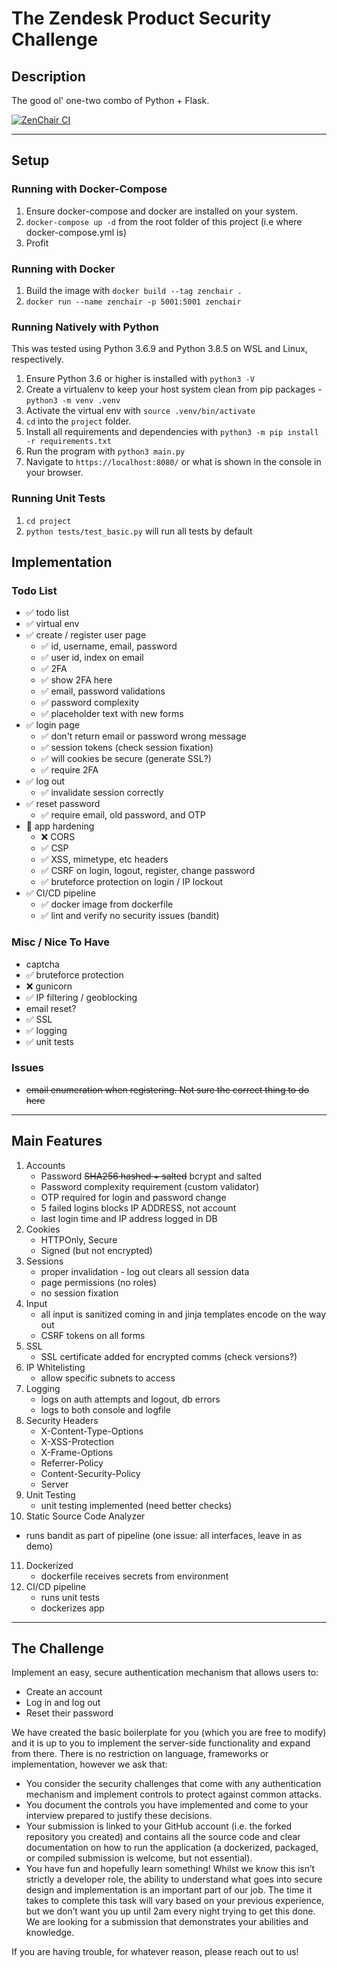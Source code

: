 # The Zendesk Product Security Challenge

## Description
The good ol' one-two combo of Python + Flask.

[![ZenChair CI](https://github.com/flatline-84/product_security_challenge/actions/workflows/main.yml/badge.svg)](https://github.com/flatline-84/product_security_challenge/actions/workflows/main.yml)
<hr>

## Setup

### Running with Docker-Compose
1. Ensure docker-compose and docker are installed on your system.
2. `docker-compose up -d` from the root folder of this project (i.e where docker-compose.yml is)
3. Profit

### Running with Docker  
1. Build the image with `docker build --tag zenchair .`
2. `docker run --name zenchair -p 5001:5001 zenchair`

### Running Natively with Python  
This was tested using Python 3.6.9 and Python 3.8.5 on WSL and Linux, respectively.

1. Ensure Python 3.6 or higher is installed with `python3 -V`
2. Create a virtualenv to keep your host system clean from pip packages - `python3 -m venv .venv`
3. Activate the virtual env with `source .venv/bin/activate`
4. `cd` into the `project` folder.
5. Install all requirements and dependencies with `python3 -m pip install -r requirements.txt`
6. Run the program with `python3 main.py`
7. Navigate to `https://localhost:8080/` or what is shown in the console in your browser.

### Running Unit Tests  
1. `cd project`
2. `python tests/test_basic.py` will run all tests by default

## Implementation

### Todo List
* :white_check_mark: todo list
* :white_check_mark: virtual env
* :white_check_mark: create / register user page  
    * :white_check_mark: id, username, email, password
    * :white_check_mark: user id, index on email
    * :white_check_mark: 2FA
    * :white_check_mark: show 2FA here
    * :white_check_mark: email, password validations
    * :white_check_mark: password complexity
    * :white_check_mark: placeholder text with new forms
* :white_check_mark: login page
    * :white_check_mark: don't return email or password wrong message
    * :white_check_mark: session tokens (check session fixation)
    * :white_check_mark: will cookies be secure (generate SSL?)
    * :white_check_mark: require 2FA
* :white_check_mark: log out
    * :white_check_mark: invalidate session correctly
* :white_check_mark: reset password
    * :white_check_mark: require email, old password, and OTP
* :white_square_button: app hardening
    * :x: CORS
    * :white_check_mark: CSP
    * :white_check_mark: XSS, mimetype, etc headers
    * :white_check_mark: CSRF on login, logout, register, change password
    * :white_check_mark: bruteforce protection on login / IP lockout
* :white_check_mark: CI/CD pipeline
    * :white_check_mark: docker image from dockerfile
    * :white_check_mark: lint and verify no security issues (bandit)

### Misc / Nice To Have  
* captcha 
* :white_check_mark: bruteforce protection
* :x: gunicorn
* :white_check_mark: IP filtering / geoblocking
* email reset?
* :white_check_mark: SSL 
* :white_check_mark: logging
* :white_check_mark: unit tests

### Issues 
* ~~email enumeration when registering. Not sure the correct thing to do here~~

<hr>

## Main Features

1. Accounts
    * Password ~~SHA256 hashed + salted~~ bcrypt and salted
    * Password complexity requirement (custom validator)
    * OTP required for login and password change
    * 5 failed logins blocks IP ADDRESS, not account 
    * last login time and IP address logged in DB
2. Cookies
    * HTTPOnly, Secure
    * Signed (but not encrypted)
3. Sessions
    * proper invalidation - log out clears all session data
    * page permissions (no roles)
    * no session fixation 
4. Input
    * all input is sanitized coming in and jinja templates encode on the way out
    * CSRF tokens on all forms  
5. SSL
    * SSL certificate added for encrypted comms (check versions?)
6. IP Whitelisting  
    * allow specific subnets to access
7. Logging
    * logs on auth attempts and logout, db errors
    * logs to both console and logfile
8. Security Headers
   * X-Content-Type-Options
   * X-XSS-Protection
   * X-Frame-Options
   * Referrer-Policy
   * Content-Security-Policy
   * Server
9. Unit Testing
   * unit testing implemented (need better checks)
10. Static Source Code Analyzer
   * runs bandit as part of pipeline (one issue: all interfaces, leave in as demo)
11. Dockerized
    * dockerfile receives secrets from environment
12. CI/CD pipeline
    * runs unit tests
    * dockerizes app


<hr>

## The Challenge

Implement an easy, secure authentication mechanism that allows users to:
- Create an account
- Log in and log out
- Reset their password

We have created the basic boilerplate for you (which you are free to modify) and it is up to you to implement the server-side functionality and expand from there. There is no restriction on language, frameworks or implementation, however we ask that: 
- You consider the security challenges that come with any authentication mechanism and implement controls to protect against common attacks.
- You document the controls you have implemented and come to your interview prepared to justify these decisions.
- Your submission is linked to your GitHub account (i.e. the forked repository you created) and contains all the source code and clear documentation on how to run the application (a dockerized, packaged, or compiled submission is welcome, but not essential). 
- You have fun and hopefully learn something! Whilst we know this isn’t strictly a developer role, the ability to understand what goes into secure design and implementation is an important part of our job. The time it takes to complete this task will vary based on your previous experience, but we don’t want you up until 2am every night trying to get this done. We are looking for a submission that demonstrates your abilities and knowledge.
 
If you are having trouble, for whatever reason, please reach out to us! 

